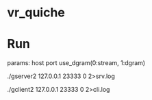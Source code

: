 # vr_quiche

# Run
params: host port use_dgram(0:stream, 1:dgram)

./gserver2 127.0.0.1 23333 0 2>srv.log

./gclient2 127.0.0.1 23333 0 2>cli.log
